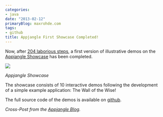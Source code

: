 ```yaml
---
categories:
- java
date: "2013-02-12"
primaryBlog: maxrohde.com
tags:
- github
title: Appjangle First Showcase Completed!
---
```


Now, after [204 laborious steps](https://github.com/appjangle/appjangle-demos/commits/master), a first version of illustrative demos on the [Appjangle Showcase](http://appjangle.com/showcase) has been completed.

[![](images/appjangle-showcase.PNG)](http://appjangle.com/showcase)

_Appjangle Showcase_

The showcase consists of 10 interactive demos following the development of a simple example application: The Wall of the Wise!

The full source code of the demos is available on [github](https://github.com/appjangle/appjangle-demos).

_Cross-Post from the [Appjangle Blog](http://appjangle.blogspot.com/2013/02/appjangle-showcase-released.html)._
